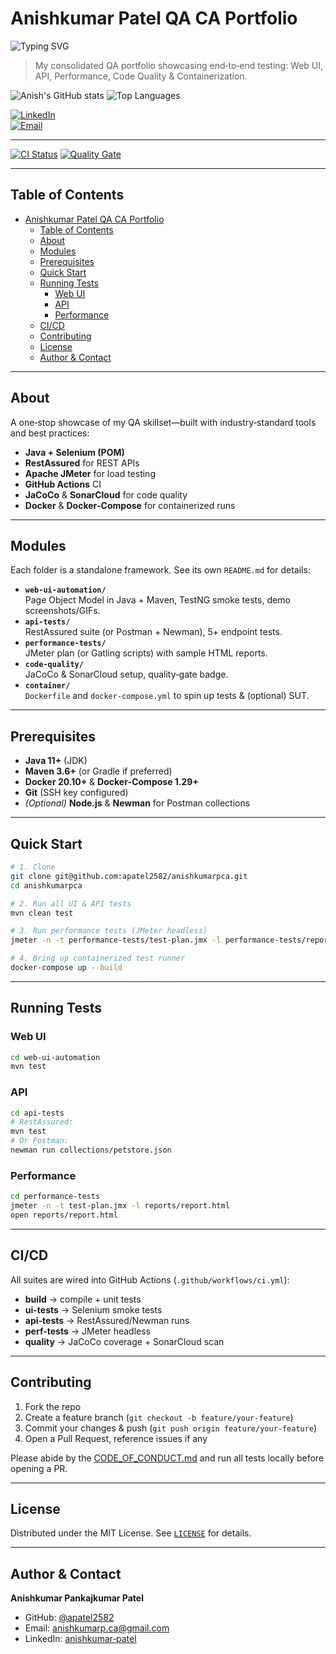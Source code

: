 # Anishkumar Patel QA CA Portfolio

![Typing SVG](https://readme-typing-svg.herokuapp.com?font=Inter&size=27&pause=1000&color=A9B0BB&background=282C34&center=true&width=800&lines=Hi!+I%27m+Anishkumar;QA+Automation+Engineer;Welcome+to+my+Repo)

> My consolidated QA portfolio showcasing end‑to‑end testing: Web UI, API, Performance, Code Quality & Containerization.

<!-- GitHub stats -->

![Anish's GitHub stats](https://github-readme-stats.vercel.app/api?username=apatel2582&show_icons=true&theme=dark)
![Top Languages](https://github-readme-stats.vercel.app/api/top-langs/?username=apatel2582&layout=compact&theme=dark)

[![LinkedIn](https://img.shields.io/badge/LinkedIn-Anishkumar-blue?logo=linkedin)](https://www.linkedin.com/in/anishkumar-patel/)  
[![Email](https://img.shields.io/badge/Email-anishkumarp.ca@gmail.com-red?logo=gmail)](mailto:anishkumarp.ca@gmail.com)

---

[![CI Status](https://img.shields.io/github/actions/workflow/status/apatel2582/apatel2582/build.yml)](https://github.com/apatel2582/apatel2582/actions)
[![Quality Gate](https://sonarcloud.io/api/project_badges/measure?project=apatel2582_apatel2582&metric=alert_status)](https://sonarcloud.io/dashboard?id=apatel2582_apatel2582)

---

## Table of Contents

- [Anishkumar Patel QA CA Portfolio](#anishkumar-patel-qa-ca-portfolio)
  - [Table of Contents](#table-of-contents)
  - [About](#about)
  - [Modules](#modules)
  - [Prerequisites](#prerequisites)
  - [Quick Start](#quick-start)
  - [Running Tests](#running-tests)
    - [Web UI](#web-ui)
    - [API](#api)
    - [Performance](#performance)
  - [CI/CD](#cicd)
  - [Contributing](#contributing)
  - [License](#license)
  - [Author \& Contact](#author--contact)

---

## About

A one‑stop showcase of my QA skillset—built with industry‑standard tools and best practices:

- **Java + Selenium (POM)**
- **RestAssured** for REST APIs
- **Apache JMeter** for load testing
- **GitHub Actions** CI
- **JaCoCo** & **SonarCloud** for code quality
- **Docker** & **Docker‑Compose** for containerized runs

---

## Modules

Each folder is a standalone framework. See its own `README.md` for details:

- **`web-ui-automation/`**  
  Page Object Model in Java + Maven, TestNG smoke tests, demo screenshots/GIFs.
- **`api-tests/`**  
  RestAssured suite (or Postman + Newman), 5+ endpoint tests.
- **`performance-tests/`**  
  JMeter plan (or Gatling scripts) with sample HTML reports.
- **`code-quality/`**  
  JaCoCo & SonarCloud setup, quality‑gate badge.
- **`container/`**  
  `Dockerfile` and `docker-compose.yml` to spin up tests & (optional) SUT.

---

## Prerequisites

- **Java 11+** (JDK)
- **Maven 3.6+** (or Gradle if preferred)
- **Docker 20.10+** & **Docker‑Compose 1.29+**
- **Git** (SSH key configured)
- _(Optional)_ **Node.js** & **Newman** for Postman collections

---

## Quick Start

```bash
# 1. Clone
git clone git@github.com:apatel2582/anishkumarpca.git
cd anishkumarpca

# 2. Run all UI & API tests
mvn clean test

# 3. Run performance tests (JMeter headless)
jmeter -n -t performance-tests/test-plan.jmx -l performance-tests/reports/results.jtl

# 4. Bring up containerized test runner
docker-compose up --build
```

---

## Running Tests

### Web UI

```bash
cd web-ui-automation
mvn test
```

### API

```bash
cd api-tests
# RestAssured:
mvn test
# Or Postman:
newman run collections/petstore.json
```

### Performance

```bash
cd performance-tests
jmeter -n -t test-plan.jmx -l reports/report.html
open reports/report.html
```

---

## CI/CD

All suites are wired into GitHub Actions (`.github/workflows/ci.yml`):

- **build** → compile + unit tests
- **ui-tests** → Selenium smoke tests
- **api-tests** → RestAssured/Newman runs
- **perf-tests** → JMeter headless
- **quality** → JaCoCo coverage + SonarCloud scan

---

## Contributing

1. Fork the repo
2. Create a feature branch (`git checkout -b feature/your-feature`)
3. Commit your changes & push (`git push origin feature/your-feature`)
4. Open a Pull Request, reference issues if any

Please abide by the [CODE_OF_CONDUCT.md](CODE_OF_CONDUCT.md) and run all tests locally before opening a PR.

---

## License

Distributed under the MIT License. See [`LICENSE`](LICENSE) for details.

---

## Author & Contact

**Anishkumar Pankajkumar Patel**

- GitHub: [@apatel2582](https://github.com/apatel2582)
- Email: anishkumarp.ca@gmail.com
- LinkedIn: [anishkumar‑patel](https://www.linkedin.com/in/anishkumar-patel/)
